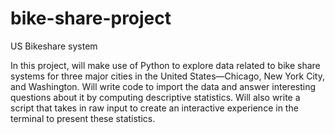 # bike-share-project
US Bikeshare system

In this project, will make use of Python to explore data related to bike share systems for three major cities in the United States—Chicago, New York City, and Washington. Will write code to import the data and answer interesting questions about it by computing descriptive statistics. Will also write a script that takes in raw input to create an interactive experience in the terminal to present these statistics.
